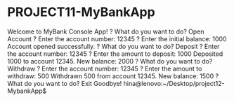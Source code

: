 # PROJECT11-MyBankApp
Welcome to MyBank Console App!
? What do you want to do? Open Account
? Enter the account number: 12345
? Enter the initial balance: 1000
Account opened successfully.
? What do you want to do? Deposit
? Enter the account number: 12345
? Enter the amount to deposit: 1000
Deposited 1000 to account 12345. New balance: 2000
? What do you want to do? Withdraw
? Enter the account number: 12345
? Enter the amount to withdraw: 500
Withdrawn 500 from account 12345. New balance: 1500
? What do you want to do? Exit
Goodbye!
hina@lenovo:~/Desktop/project12-MybankApp$ 
